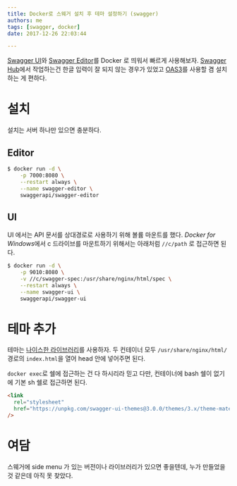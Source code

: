 ```yaml
---
title: Docker로 스웨거 설치 후 테마 설정하기 (swagger)
authors: me
tags: [swagger, docker]
date: 2017-12-26 22:03:44

---
```


[Swagger UI](https://hub.docker.com/r/swaggerapi/swagger-ui/)와 [Swagger Editor](https://hub.docker.com/r/swaggerapi/swagger-editor/)를 Docker 로 띄워서 빠르게 사용해보자.
[Swagger Hub](https://swaggerhub.com/)에서 작업하는건 한글 입력이 잘 되지 않는 경우가 있었고 [OAS3](https://github.com/OAI/OpenAPI-Specification)를 사용할 겸 설치하는 게 편하다.

# 설치

설치는 서버 하나만 있으면 충분하다.

## Editor

```bash
$ docker run -d \
    -p 7000:8080 \
    --restart always \
    --name swagger-editor \
    swaggerapi/swagger-editor
```

## UI

UI 에서는 API 문서를 상대경로로 사용하기 위해 볼륨 마운트를 했다.
*Docker for Windows*에서 c 드라이브를 마운트하기 위해서는 아래처럼 `//c/path` 로 접근하면 된다.

```bash
$ docker run -d \
    -p 9010:8080 \
    -v //c/swagger-spec:/usr/share/nginx/html/spec \
    --restart always \
    --name swagger-ui \
    swaggerapi/swagger-ui
```

# 테마 추가

테마는 [나이스한 라이브러리](https://github.com/ostranme/swagger-ui-themes)를 사용하자.
두 컨테이너 모두 `/usr/share/nginx/html/` 경로의 `index.html`을 열어 head 안에 넣어주면 된다.

`docker exec`로 쉘에 접근하는 건 다 하시리라 믿고 다만, 컨테이너에 bash 쉘이 없기에 기본 sh 쉘로 접근하면 된다.

```html title="index.html"
<link
  rel="stylesheet"
  href="https://unpkg.com/swagger-ui-themes@3.0.0/themes/3.x/theme-material.css"
/>
```

# 여담

스웨거에 side menu 가 있는 버전이나 라이브러리가 있으면 좋을텐데, 누가 만들었을 것 같은데 아직 못 찾았다.

